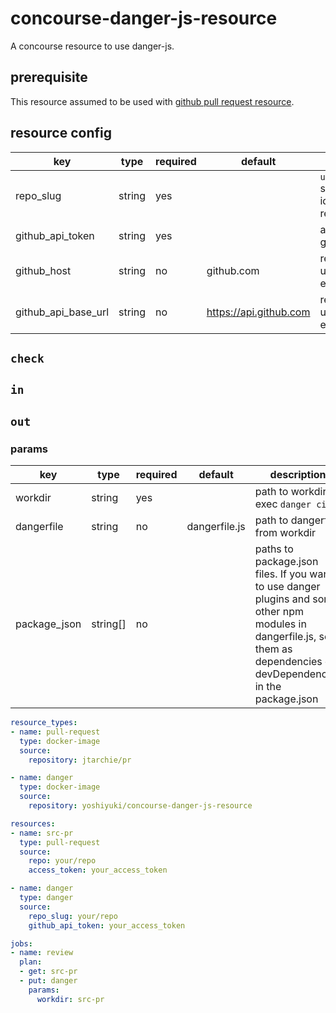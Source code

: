 # concourse-danger-js-resource
A concourse resource to use danger-js.

## prerequisite
This resource assumed to be used with [github pull request resource](https://github.com/jtarchie/github-pullrequest-resource).

## resource config
|key|type|required|default|description|
|--|--|--|--|--|
|repo_slug|string|yes||`username/reponame` shaped string to identify target repository|
|github_api_token|string|yes||access token of github|
|github_host|string|no|github.com|required when using github enterprise|
|github_api_base_url|string|no|https://api.github.com|required when using github enterprise|

## `check`
## `in`
## `out`

### params
|key|type|required|default|description|
|--|--|--|--|--|
|workdir|string|yes||path to workdir to exec `danger ci`|
|dangerfile|string|no|dangerfile.js|path to dangerfile from workdir|
|package_json|string[]|no||paths to package.json files. If you want to use danger plugins and some other npm modules in dangerfile.js, set them as dependencies or devDependencies in the package.json|


```yaml
resource_types:
- name: pull-request
  type: docker-image
  source:
    repository: jtarchie/pr

- name: danger
  type: docker-image
  source:
    repository: yoshiyuki/concourse-danger-js-resource

resources:
- name: src-pr
  type: pull-request
  source:
    repo: your/repo
    access_token: your_access_token

- name: danger
  type: danger
  source:
    repo_slug: your/repo
    github_api_token: your_access_token

jobs:
- name: review
  plan:
  - get: src-pr
  - put: danger
    params:
      workdir: src-pr
```
